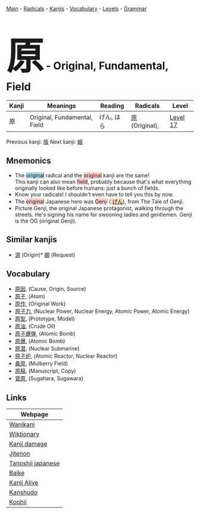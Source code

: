 <style> bigfont {font-size: 100px}</style>
[Main](../README.md) -
[Radicals](../radicals.md) -
[Kanjis](../kanjis.md) -
[Vocabulary](../vocabulary.md) -
[Levels](../levels.md) -
[Grammar](../grammar.md)
# <bigfont> 原</bigfont> - Original, Fundamental, Field 

| Kanji | Meanings | Reading | Radicals | Level |
| --- | --- | --- | --- | --- |
| 原 | Original, Fundamental, Field | げん, はら | [原](../radicals/原.md) (Original),  | [Level 17](../levels/wk_level17.md) |

Previous kanji: [阪](阪.md) Next kanji: [細](細.md) 

## Mnemonics
 * The <span style="background-color:#ADD8E6"> original</span> radical and the <span style="background-color:#ffcccb"> original</span> kanji are the same!<br />This kanji can also mean <span style="background-color:#ffcccb"> field</span>, probably because that's what everything originally looked like before humans: just a bunch of fields.
* Know your radicals! I shouldn't even have to tell you this by now.
* The <span style="background-color:#ffcccb"> original</span> Japanese hero was <span style="background-color:#ffcccb"> Gen</span>ji (<span style="background-color:#fed8b1"> [げん](https://jisho.org/search/げん)</span>), from The Tale of Genji.
* Picture Genji, the original Japanese protagonist, walking through the streets. He's signing his name for swooning ladies and gentlemen. Genji is the OG (original Genji).


## Similar kanjis
 * [源](源.md) (Origin)* [願](願.md) (Request)


## Vocabulary
 * [原因](../vocabulary/原.md), (Cause, Origin, Source)
* [原子](../vocabulary/原.md), (Atom)
* [原作](../vocabulary/原.md), (Original Work)
* [原子力](../vocabulary/原.md), (Nuclear Power, Nuclear Energy, Atomic Power, Atomic Energy)
* [原型](../vocabulary/原.md), (Prototype, Model)
* [原油](../vocabulary/原.md), (Crude Oil)
* [原子爆弾](../vocabulary/原.md), (Atomic Bomb)
* [原爆](../vocabulary/原.md), (Atomic Bomb)
* [原潜](../vocabulary/原.md), (Nuclear Submarine)
* [原子炉](../vocabulary/原.md), (Atomic Reactor, Nuclear Reactor)
* [桑原](../vocabulary/原.md), (Mulberry Field)
* [原稿](../vocabulary/原.md), (Manuscript, Copy)
* [菅原](../vocabulary/原.md), (Sugahara, Sugawara)



## Links 

| Webpage |
| --- |
| [Wanikani          ](https://www.wanikani.com/kanji/原) |
| [Wiktionary        ](https://en.wiktionary.org/wiki/原) |
| [Kanji damage      ](http://www.kanjidamage.com/kanji/search?utf8=✓&q=原) |
| [Jitenon           ](https://jitenon.com/kanji/原) |
| [Tanoshii japanese ](https://www.tanoshiijapanese.com/dictionary/kanji.cfm?k=原) |
| [Baike             ](https://baike.baidu.com/item/原) |
| [Kanji Alive       ](https://app.kanjialive.com/原) |
| [Kanshudo          ](https://www.kanshudo.com/searchmn?q=原) |
| [Koohii            ](https://kanji.koohii.com/study/kanji/原) |
